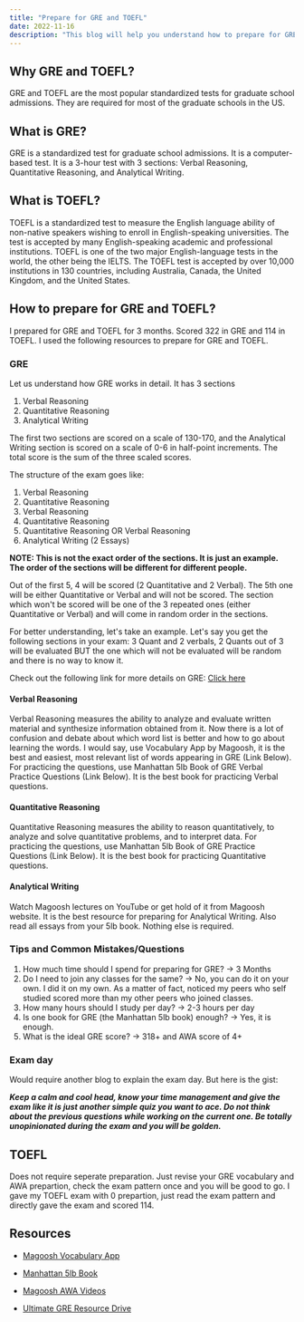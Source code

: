 ```yaml
---
title: "Prepare for GRE and TOEFL"
date: 2022-11-16
description: "This blog will help you understand how to prepare for GRE and TOEFL and my insights when I was in the process."
---
```


## Why GRE and TOEFL?

GRE and TOEFL are the most popular standardized tests for graduate school admissions. They are required for most of the graduate schools in the US.

## What is GRE?

GRE is a standardized test for graduate school admissions. It is a computer-based test. It is a 3-hour test with 3 sections: Verbal Reasoning, Quantitative Reasoning, and Analytical Writing.

## What is TOEFL?

TOEFL is a standardized test to measure the English language ability of non-native speakers wishing to enroll in English-speaking universities. The test is accepted by many English-speaking academic and professional institutions. TOEFL is one of the two major English-language tests in the world, the other being the IELTS. The TOEFL test is accepted by over 10,000 institutions in 130 countries, including Australia, Canada, the United Kingdom, and the United States.

## How to prepare for GRE and TOEFL?

I prepared for GRE and TOEFL for 3 months. Scored 322 in GRE and 114 in TOEFL. I used the following resources to prepare for GRE and TOEFL.

### GRE

Let us understand how GRE works in detail. It has 3 sections

1. Verbal Reasoning
2. Quantitative Reasoning
3. Analytical Writing

The first two sections are scored on a scale of 130-170, and the Analytical Writing section is scored on a scale of 0-6 in half-point increments. The total score is the sum of the three scaled scores.

The structure of the exam goes like:

1. Verbal Reasoning
2. Quantitative Reasoning
3. Verbal Reasoning
4. Quantitative Reasoning
5. Quantitative Reasoning OR Verbal Reasoning
6. Analytical Writing (2 Essays)

**NOTE: This is not the exact order of the sections. It is just an example. The order of the sections will be different for different people.**

Out of the first 5, 4 will be scored (2 Quantitative and 2 Verbal). The 5th one will be either Quantitative or Verbal and will not be scored.  The section which won't be scored will be one of the 3 repeated ones (either Quantitative or Verbal) and will come in random order in the sections.

For better understanding, let's take an example. Let's say you get the following sections in your exam:
3 Quant and 2 verbals, 2 Quants out of 3 will be evaluated BUT the one which will not be evaluated will be random and there is no way to know it.

Check out the following link for more details on GRE: [Click here](https://www.ets.org/gre/test-takers/general-test/prepare/test-structure.html)

#### Verbal Reasoning

Verbal Reasoning measures the ability to analyze and evaluate written material and synthesize information obtained from it. Now there is a lot of confusion and debate about which word list is better and how to go about learning the words. I would say, use Vocabulary App by Magoosh, it is the best and easiest, most relevant list of words appearing in GRE (Link Below). For practicing the questions, use Manhattan 5lb Book of GRE Verbal Practice Questions (Link Below). It is the best book for practicing Verbal questions. 

#### Quantitative Reasoning

Quantitative Reasoning measures the ability to reason quantitatively, to analyze and solve quantitative problems, and to interpret data. For practicing the questions, use Manhattan 5lb Book of GRE Practice Questions (Link Below). It is the best book for practicing Quantitative questions. 

#### Analytical Writing

Watch Magoosh lectures on YouTube or get hold of it from Magoosh website. It is the best resource for preparing for Analytical Writing. Also read all essays from your 5lb book. Nothing else is required.

### Tips and Common Mistakes/Questions

1. How much time should I spend for preparing for GRE? -> 3 Months
2. Do I need to join any classes for the same? -> No, you can do it on your own. I did it on my own. As a matter of fact, noticed my peers who self studied scored more than my other peers who joined classes.
3. How many hours should I study per day? -> 2-3 hours per day
4. Is one book for GRE (the Manhattan 5lb book) enough? -> Yes, it is enough.
5. What is the ideal GRE score? -> 318+ and AWA score of 4+


### Exam day
Would require another blog to explain the exam day. But here is the gist:

***Keep a calm and cool head, know your time management and give the exam like it is just another simple quiz you want to ace. Do not think about the previous questions while working on the current one. Be totally unopinionated during the exam and you will be golden.***

## TOEFL

Does not require seperate preparation. Just revise your GRE vocabulary and AWA prepartion, check the exam pattern once and you will be good to go. I gave my TOEFL exam with 0 prepartion, just read the exam pattern and directly gave the exam and scored 114.

## Resources

- [Magoosh Vocabulary App](https://play.google.com/store/apps/details?id=com.magoosh.flashcards.gre&hl=en_IN&gl=US)

- [Manhattan 5lb Book](https://www.amazon.in/Book-Practice-Problems-Manhattan-Prep/dp/1506247598)

- [Magoosh AWA Videos](https://drive.google.com/drive/u/0/folders/0B5uIbKUaio29NDlvWEdJaFhkZ2M?resourcekey=0-FCTxujj3272ISUQ8kJit0Q)

- [Ultimate GRE Resource Drive](https://drive.google.com/drive/u/0/folders/0B7oAXKq8S9ZXfnNUWGJVcEJ5dFNKODhPZV9aeHZ0N29PblBVQ0tJUTNkUUhzLUhnQmR5V28?resourcekey=0-SUufXCavlX11IlICyxdDnQ)